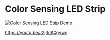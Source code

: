 # Color Sensing LED Strip

[![Color Sensing LED Strip Demo](http://img.youtube.com/vi/J2j3cKCgywg/0.jpg)](http://www.youtube.com/watch?v=J2j3cKCgywg "Color Sensing LED Strip Demo")
 
 https://youtu.be/J2j3cKCgywg

